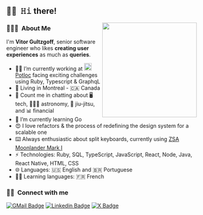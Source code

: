 ## 👋🏻 &nbsp;𝙷𝚒 there!</h2>

<img src="https://ucarecdn.com/3a88c8ed-40ad-4ab8-827b-d6c1b1a50ace/typing.gif" align="right" width="250" />

### 👨🏻‍💻 &nbsp;About Me

I'm **Vitor Gultzgoff**, senior software engineer who likes **creating user experiences** as much as **queries**.

- 👨‍💻 I’m currently working at <img src="https://ucarecdn.com/974251ab-f294-4dfe-82f1-bff3d3b13649/faviconpotloc1.png" width="20" /> [Potloc](https://www.potloc.com/) facing exciting challenges using Ruby, Typescript & GraphqL
- 🏡 Living in Montreal - 🇨🇦 Canada
- 💬 Count me in chatting about 🖥️ tech, 🧑🏻‍🚀 astronomy, 🥋 jiu-jitsu, and 📊 financial
- 📖 I’m currently learning Go
- 😍 I love refactors & the process of redefining the design system for a scalable one
- ⌨️ Always enthusiastic about split keyboards, currently using [ZSA Moonlander Mark I](https://www.zsa.io/moonlander/)
- ⚡ Technologies: Ruby, SQL, TypeScript, JavaScript, React, Node, Java, React Native, HTML, CSS
- 🌐 Languages: 🇺🇸 English and 🇧🇷 Portuguese
- ✍🏻 Learning languages: 🇫🇷 French

### 🤝🏻 &nbsp;Connect with me

[![GMail Badge](https://img.shields.io/badge/Gmail-D14836?style=for-the-badge&logo=gmail&logoColor=white)](mailto:vlgultzgoff@gmail.com) [![Linkedin Badge](https://img.shields.io/badge/LinkedIn-0077B5?style=for-the-badge&logo=linkedin&logoColor=white)](https://www.linkedin.com/in/vitorgultzgoff/) [![X Badge](https://img.shields.io/badge/X-000000?style=for-the-badge&logo=x&logoColor=white)](https://x.com/vitorgultzgoff)
